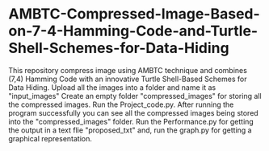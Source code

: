 # AMBTC-Compressed-Image-Based-on-7-4-Hamming-Code-and-Turtle-Shell-Schemes-for-Data-Hiding
This repository compress image using AMBTC technique and combines (7,4) Hamming Code with an innovative Turtle Shell-Based Schemes for Data Hiding.
Upload all the images into a folder and name it as "input_images"
Create an empty folder "compressed_images" for storing all the compressed images.
Run the Project_code.py.
After running the program successfully you can see all the compressed images being stored into the "compressed_images" folder.
Run the Performance.py for getting the output in a text flie "proposed_txt" and, run the graph.py for getting a graphical representation.
